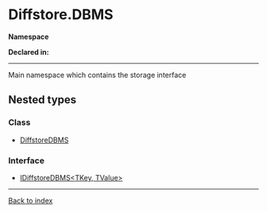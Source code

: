 # Diffstore.DBMS

**Namespace**

**Declared in:** [](.md)

------



Main namespace which contains the storage interface


## Nested types

### Class
* [DiffstoreDBMS](Diffstore.DBMS.DiffstoreDBMS.md)

### Interface
* [IDiffstoreDBMS&lt;TKey, TValue&gt;](Diffstore.DBMS.IDiffstoreDBMS{TKey,TValue}.md)

------

[Back to index](index.md)